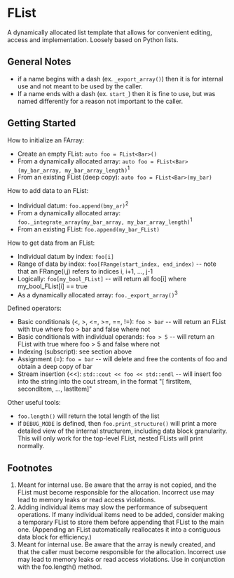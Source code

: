 # FList

A dynamically allocated list template that allows for convenient editing, access and implementation. Loosely based on Python lists.

## General Notes

* if a name begins with a dash (ex. `_export_array()`) then it is for internal use and not meant to be used by the caller.
* If a name ends with a dash (ex. `start_`) then it is fine to use, but was named differently for a reason not important to the caller.

## Getting Started

How to initialize an FArray:

* Create an empty FList: `auto foo = FList<Bar>()`
* From a dynamically allocated array: `auto foo = FList<Bar>(my_bar_array, my_bar_array_length)`<sup>1</sup>
* From an existing FList (deep copy): `auto foo = FList<Bar>(my_bar)`

How to add data to an FList:

* Individual datum: `foo.append(bmy_ar)`<sup>2</sup>
* From a dynamically allocated array: `foo._integrate_array(my_bar_array, my_bar_array_length)`<sup>1</sup>
* From an existing FList: `foo.append(my_bar_FList)`

How to get data from an FList:

* Individual datum by index: `foo[i]`
* Range of data by index: `foo[FRange(start_index, end_index)` -- note that an FRange(i,j) refers to indices i, i+1, ..., j-1
* Logically: `foo[my_bool_FList]` -- will return all foo[i] where my_bool_FList[i] == true
* As a dynamically allocated array: `foo._export_array()`<sup>3</sup>

Defined operators:

* Basic conditionals (<, >, <=, >=, ==, !=): `foo > bar` -- will return an FList<bool> with true where foo > bar and false where not
* Basic conditionals with individual operands: `foo > 5` -- will return an FList<bool> with true where foo > 5 and false where not
* Indexing (subscript): see section above
* Assignment (=): `foo = bar` -- will delete and free the contents of foo and obtain a deep copy of bar
* Stream insertion (<<): `std::cout << foo << std::endl` -- will insert foo into the string into the cout stream, in the format "[ firstItem, secondItem, ..., lastItem]"
  
Other useful tools:
  
* `foo.length()` will return the total length of the list
* if `DEBUG_MODE` is defined, then `foo.print_structure()` will print a more detailed view of the internal structurem, including data block granularity. This will only work for the top-level FList, nested FLists will print normally.

## Footnotes

1. Meant for internal use. Be aware that the array is not copied, and the FList must become responsible for the allocation. Incorrect use may lead to memory leaks or read access violations.
2. Adding individual items may slow the performance of subsequent operations. If many individual items need to be added, consider making a temporary FList to store them before appending that FList to the main one. (Appending an FList automatically reallocates it into a contiguous data block for efficiency.)
3. Meant for internal use. Be aware that the array is newly created, and that the caller must become responsible for the allocation. Incorrect use may lead to memory leaks or read access violations. Use in conjunction with the foo.length() method.
